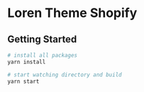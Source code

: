 # Loren Theme Shopify

## Getting Started

```bash
# install all packages
yarn install

# start watching directory and build
yarn start
```
